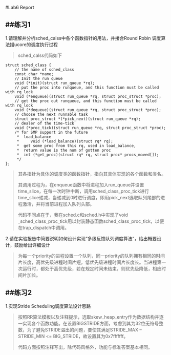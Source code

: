 #Lab6 Report

##练习1
---
1.请理解并分析sched_calss中各个函数指针的用法，并接合Round Robin 调度算法描ucore的调度执行过程

>	sched_calss代码如下

```
struct sched_class {
    // the name of sched_class
    const char *name;
    // Init the run queue
    void (*init)(struct run_queue *rq);
    // put the proc into runqueue, and this function must be called with rq_lock
    void (*enqueue)(struct run_queue *rq, struct proc_struct *proc);
    // get the proc out runqueue, and this function must be called with rq_lock
    void (*dequeue)(struct run_queue *rq, struct proc_struct *proc);
    // choose the next runnable task
    struct proc_struct *(*pick_next)(struct run_queue *rq);
    // dealer of the time-tick
    void (*proc_tick)(struct run_queue *rq, struct proc_struct *proc);
    /* for SMP support in the future
     *  load_balance
     *     void (*load_balance)(struct rq* rq);
     *  get some proc from this rq, used in load_balance,
     *  return value is the num of gotten proc
     *  int (*get_proc)(struct rq* rq, struct proc* procs_moved[]);
     */
};
```
>	其各指针为具体的调度类的函数指针，指向其具体实现的各个函数和类名。
>	
>	其调用过程为，在enqueue函数中将进程加入run_queue并设置time_slice，在每一次时钟中断，调用sched_class_proc_tick进行time_slice递减，当递减到0时进行调度，即用pick_next选取队列尾部的进程激活，并将当前进程加入队列头部。
>	
>	代码不同点在于，我在sched.c和sched.h中实现了void _sched_class_proc_tick用以封装静态函数sched_class_proc_tick，以便在trap_dispatch中调用。



2.请在实验报告中简要说明如何设计实现”多级反馈队列调度算法“，给出概要设计，鼓励给出详细设计

>	为每一个priority的进程设置一个队列，同一priority的队列拥有相同的时间片长度，高优先级进程时间片短，低优先级进程时间片长度长。当进程第一次运行时，都处于高优先级，若在规定时间未结束，则优先级降低，相应时间片加长。


##练习2
---
1.实现Stride Scheduling调度算法设计思路

>	按照RR算法模板以及注释提示，选取skew_heap_entry作为数据结构并逐一实现各个函数功能。在设置BIGSTRIDE方面，考虑到其为32位无符号整数，为了避免STRIDE溢出的问题，要使其满足STRIDE_MAX – STRIDE_MIN <= BIG_STRIDE，故设置其为0x7fffffff。
>	
>	代码方面按照注释写出，除代码风格外，功能与标准答案基本相同。

